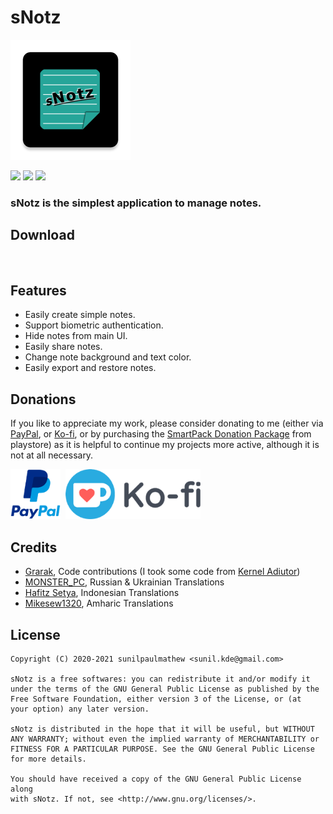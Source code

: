 # sNotz

![sNotz](app/src/main/res/mipmap-xxxhdpi/ic_launcher.png?raw=true)

[![](https://img.shields.io/badge/sNotz-v0.9-green)](https://play.google.com/store/apps/details?id=com.sunilpaulmathew.snotz)
![](https://img.shields.io/github/languages/top/sunilpaulmathew/sNotz)
![](https://img.shields.io/github/contributors/sunilpaulmathew/sNotz)

### sNotz is the simplest application to manage notes.

## Download
[<img src="https://play.google.com/intl/en_us/badges/images/generic/en-play-badge.png"
     alt=""
     height="80">](https://play.google.com/store/apps/details?id=com.sunilpaulmathew.snotz)
[<img src="https://i.ibb.co/q0mdc4Z/get-it-on-github.png"
     alt=""
     height="80">](https://github.com/sunilpaulmathew/sNotz/blob/master/release/com.sunilpaulmathew.snotz.apk?raw=true)

## Features
* Easily create simple notes.
* Support biometric authentication.
* Hide notes from main UI.
* Easily share notes.
* Change note background and text color.
* Easily export and restore notes.

## Donations
If you like to appreciate my work, please consider donating to me (either via [PayPal](https://www.paypal.me/menacherry/), or [Ko-fi](https://ko-fi.com/sunilpaulmathew/), or by purchasing the [SmartPack Donation Package](https://play.google.com/store/apps/details?id=com.smartpack.donate) from playstore) as it is helpful to continue my projects more active, although it is not at all necessary.

[<img src="https://raw.githubusercontent.com/SmartPack/SmartPack.github.io/master/asset/pic005.png"
     alt=""
     height="80">](https://www.paypal.me/menacherry/)
[<img src="https://play.google.com/intl/en_us/badges/images/generic/en-play-badge.png"
     alt=""
     height="80">](https://play.google.com/store/apps/details?id=com.smartpack.donate)
[<img src="https://raw.githubusercontent.com/SmartPack/SmartPack.github.io/master/asset/pic010.png"
     alt=""
     height="80">](https://ko-fi.com/sunilpaulmathew/)

## Credits
* [Grarak](https://github.com/Grarak/), Code contributions (I took some code from [Kernel Adiutor](https://github.com/Grarak/KernelAdiutor/))
* [MONSTER_PC](https://t.me/MONSTER_PC), Russian & Ukrainian Translations
* [Hafitz Setya](https://github.com/breakdowns), Indonesian Translations
* [Mikesew1320](https://github.com/Mikesew1320), Amharic Translations

## License

    Copyright (C) 2020-2021 sunilpaulmathew <sunil.kde@gmail.com>

    sNotz is a free softwares: you can redistribute it and/or modify it
    under the terms of the GNU General Public License as published by the
    Free Software Foundation, either version 3 of the License, or (at
    your option) any later version.

    sNotz is distributed in the hope that it will be useful, but WITHOUT
    ANY WARRANTY; without even the implied warranty of MERCHANTABILITY or
    FITNESS FOR A PARTICULAR PURPOSE. See the GNU General Public License
    for more details.

    You should have received a copy of the GNU General Public License along
    with sNotz. If not, see <http://www.gnu.org/licenses/>.